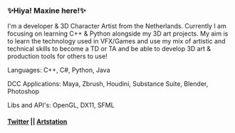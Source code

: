 ### ✨Hiya! Maxine here!✨

 I'm a developer & 3D Character Artist from the Netherlands.
 Currently I am focusing on learning C++ & Python alongside my 3D art projects.
 My aim is to learn the technology used in VFX/Games and use my mix of artistic and technical skills to become a TD or TA and be able to develop 3D art & production tools for others to use!


 Languages: C++, C#, Python, Java
 
 DCC Applications: Maya, Zbrush, Houdini, Substance Suite, Blender, Photoshop
 
 Libs and API's: OpenGL, DX11, SFML

#### [Twitter](https://twitter.com/MaxineCodes) || [Artstation](https://www.artstation.com/maxine3d)
